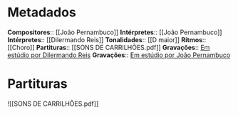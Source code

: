 # Metadados

**Compositores**:: [[João Pernambuco]]
**Intérpretes**:: [[João Pernambuco]]
**Intérpretes**:: [[Dilermando Reis]]
**Tonalidades**:: [[D maior]]
**Ritmos**:: [[Choro]]
**Partituras**:: [[SONS DE CARRILHÕES.pdf]]
**Gravações**:: [Em estúdio por Dilermando Reis](https://www.youtube.com/watch?v=4DTCWlxNfqo&ab_channel=DilermandoReis-Topic)
**Gravações**:: [Em estúdio por João Pernambuco](https://www.youtube.com/watch?v=A74K9uDkEDI&ab_channel=DanieleMagli)

# Partituras

![[SONS DE CARRILHÕES.pdf]]